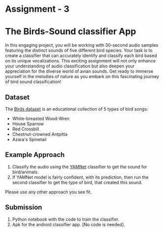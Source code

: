 # Assignment - 3

# The Birds-Sound classifier App

In this engaging project, you will be working with 30-second audio samples featuring the distinct sounds of five different bird species. Your task is to create a classifier that can accurately identify and classify each bird based on its unique vocalizations. This exciting assignment will not only enhance your understanding of audio classification but also deepen your appreciation for the diverse world of avian sounds. Get ready to immerse yourself in the melodies of nature as you embark on this fascinating journey of bird sound classification!

## Dataset

The [Birds dataset](https://storage.googleapis.com/laurencemoroney-blog.appspot.com/birds_dataset.zip) is an educational collection of 5 types of bird songs:

- White-breasted Wood-Wren
- House Sparrow
- Red Crossbill
- Chestnut-crowned Antpitta
- Azara's Spinetail

## Example Approach

1. Classify the audio using the [YAMNet](https://github.com/tensorflow/models/tree/master/research/audioset/yamnet) classifier to get the sound for bird/animals.
2. If YAMNet model is fairly confident, with its prediction, then run the second classifier to get the type of bird, that created this sound.

Please use any other approach you see fit.

## Submission

1. Python notebook with the code to train the classifier.
2. Apk for the android classifier app. [No code is needed].
